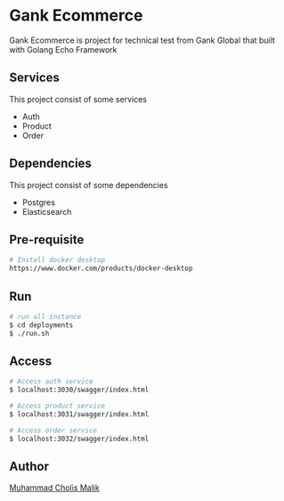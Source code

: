 # Gank Ecommerce
Gank Ecommerce is project for technical test from Gank Global that built with Golang Echo Framework

## Services 
This project consist of some services
- Auth 
- Product
- Order 

## Dependencies 
This project consist of some dependencies
- Postgres
- Elasticsearch

## Pre-requisite
``` bash
# Install docker desktop
https://www.docker.com/products/docker-desktop
```

## Run
``` bash
# run all instance
$ cd deployments 
$ ./run.sh 
```

## Access
``` bash
# Access auth service 
$ localhost:3030/swagger/index.html

# Access product service 
$ localhost:3031/swagger/index.html

# Access order service 
$ localhost:3032/swagger/index.html
```

## Author
[Muhammad Cholis Malik](https://www.linkedin.com/in/mcholismalik/)